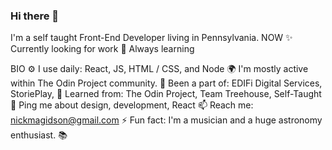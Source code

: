 ### Hi there 👋
I'm a self taught Front-End Developer living in Pennsylvania.
NOW
✨ Currently looking for work
🍑 Always learning

BIO
⚙️ I use daily: React, JS, HTML / CSS, and Node
🌍 I'm mostly active within The Odin Project community.
💅 Been a part of: EDIFi Digital Services, StoriePlay,
🌱 Learned from: The Odin Project, Team Treehouse, Self-Taught
💬 Ping me about design, development, React
📫 Reach me: nickmagidson@gmail.com
⚡️ Fun fact: I'm a musician and a huge astronomy enthusiast.
:books:
